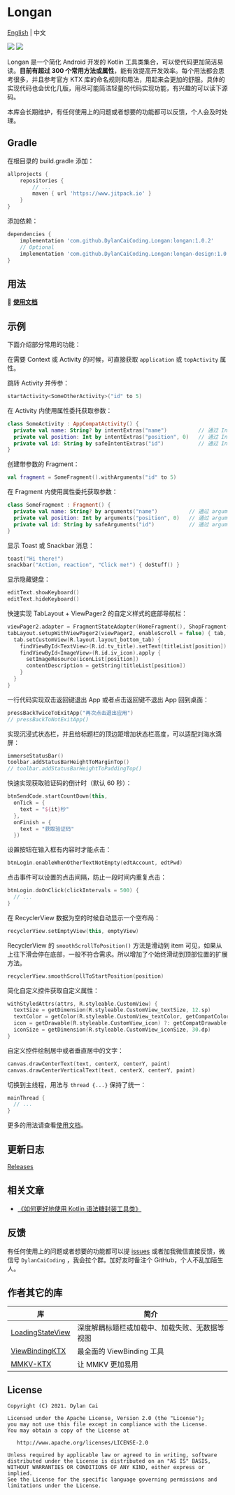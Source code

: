 # Longan

[English](https://github.com/DylanCaiCoding/Longan) | 中文

[![](https://www.jitpack.io/v/DylanCaiCoding/Longan.svg)](https://www.jitpack.io/#DylanCaiCoding/Longan) [![](https://img.shields.io/badge/License-Apache--2.0-blue.svg)](https://github.com/DylanCaiCoding/Longan/blob/master/LICENSE)

Longan 是一个简化 Android 开发的 Kotlin 工具类集合，可以使代码更加简洁易读。**目前有超过 300 个常用方法或属性**，能有效提高开发效率。每个用法都会思考很多，并且参考官方 KTX 库的命名规则和用法，用起来会更加的舒服。具体的实现代码也会优化几版，用尽可能简洁轻量的代码实现功能，有兴趣的可以读下源码。

本库会长期维护，有任何使用上的问题或者想要的功能都可以反馈，个人会及时处理。

## Gradle

在根目录的 build.gradle 添加：

```groovy
allprojects {
    repositories {
        // ...
        maven { url 'https://www.jitpack.io' }
    }
}
```

添加依赖：

```groovy
dependencies {
    implementation 'com.github.DylanCaiCoding.Longan:longan:1.0.2'
    // Optional
    implementation 'com.github.DylanCaiCoding.Longan:longan-design:1.0.2'
}
```

## 用法

:pencil: **[使用文档](https://dylancaicoding.github.io/Longan)**

## 示例

下面介绍部分常用的功能：

在需要 Context 或 Activity 的时候，可直接获取 `application` 或 `topActivity` 属性。

跳转 Activity 并传参：

```kotlin
startActivity<SomeOtherActivity>("id" to 5)
```

在 Activity 内使用属性委托获取参数：

```kotlin
class SomeActivity : AppCompatActivity() {
  private val name: String? by intentExtras("name")          // 通过 Intent 获取可空的参数
  private val position: Int by intentExtras("position", 0)   // 通过 Intent 获取含默认值的非空参数
  private val id: String by safeIntentExtras("id")           // 通过 Intent 获取人为保证非空的参数
}
```

创建带参数的 Fragment：

```kotlin
val fragment = SomeFragment().withArguments("id" to 5)
```

在 Fragment 内使用属性委托获取参数：

```kotlin
class SomeFragment : Fragment() {
  private val name: String? by arguments("name")          // 通过 arguments 获取可空的参数
  private val position: Int by arguments("position", 0)   // 通过 arguments 获取含默认值的非空参数
  private val id: String by safeArguments("id")           // 通过 arguments 获取人为保证非空的参数
}
```

显示 Toast 或 Snackbar 消息：

```kotlin
toast("Hi there!")
snackbar("Action, reaction", "Click me!") { doStuff() }
```

显示隐藏键盘：

```kotlin
editText.showKeyboard()
editText.hideKeyboard()
```

快速实现 TabLayout + ViewPager2 的自定义样式的底部导航栏：

```kotlin
viewPager2.adapter = FragmentStateAdapter(HomeFragment(), ShopFragment(), MineFragment())
tabLayout.setupWithViewPager2(viewPager2, enableScroll = false) { tab, position ->
  tab.setCustomView(R.layout.layout_bottom_tab) {
    findViewById<TextView>(R.id.tv_title).setText(titleList[position])
    findViewById<ImageView>(R.id.iv_icon).apply {
      setImageResource(iconList[position])
      contentDescription = getString(titleList[position])
    }
  }
}
```

一行代码实现双击返回键退出 App 或者点击返回键不退出 App 回到桌面：

```kotlin
pressBackTwiceToExitApp("再次点击退出应用")
// pressBackToNotExitApp()
```

实现沉浸式状态栏，并且给标题栏的顶边距增加状态栏高度，可以适配刘海水滴屏：

```kotlin
immerseStatusBar()
toolbar.addStatusBarHeightToMarginTop()
// toolbar.addStatusBarHeightToPaddingTop()
```

快速实现获取验证码的倒计时（默认 60 秒）：

```kotlin
btnSendCode.startCountDown(this,
  onTick = {
    text = "${it}秒"
  },
  onFinish = {
    text = "获取验证码"
  })
```

设置按钮在输入框有内容时才能点击：

```kotlin
btnLogin.enableWhenOtherTextNotEmpty(edtAccount, edtPwd)
```

点击事件可以设置的点击间隔，防止一段时间内重复点击：

```kotlin
btnLogin.doOnClick(clickIntervals = 500) { 
  // ...
}
```

在 RecyclerView 数据为空的时候自动显示一个空布局：

```kotlin
recyclerView.setEmptyView(this, emptyView)
```

RecyclerView 的 `smoothScrollToPosition()` 方法是滑动到 item 可见，如果从上往下滑会停在底部，一般不符合需求。所以增加了个始终滑动到顶部位置的扩展方法。

```kotlin
recyclerView.smoothScrollToStartPosition(position)
```

简化自定义控件获取自定义属性：

```kotlin
withStyledAttrs(attrs, R.styleable.CustomView) {
  textSize = getDimension(R.styleable.CustomView_textSize, 12.sp)
  textColor = getColor(R.styleable.CustomView_textColor, getCompatColor(R.color.text_normal))
  icon = getDrawable(R.styleable.CustomView_icon) ?: getCompatDrawable(R.drawable.default_icon)
  iconSize = getDimension(R.styleable.CustomView_iconSize, 30.dp)
}
```

自定义控件绘制居中或者垂直居中的文字：

```kotlin
canvas.drawCenterText(text, centerX, centerY, paint)
canvas.drawCenterVerticalText(text, centerX, centerY, paint)
```

切换到主线程，用法与 `thread {...}` 保持了统一：

```kotlin
mainThread { 
  // ...
}
```

更多的用法请查看[使用文档](https://dylancaicoding.github.io/Longan)。

## 更新日志

[Releases](https://github.com/DylanCaiCoding/Longan/releases)

## 相关文章

- [《如何更好地使用 Kotlin 语法糖封装工具类》](https://juejin.cn/post/7020988520474869791)

## 反馈

有任何使用上的问题或者想要的功能都可以提 [issues](https://github.com/DylanCaiCoding/Longan/issues/new) 或者加我微信直接反馈，微信号 `DylanCaiCoding` ，我会拉个群。加好友时备注个 GitHub，个人不乱加陌生人。

## 作者其它的库

| 库                                                           | 简介                                           |
| ------------------------------------------------------------ | ---------------------------------------------- |
| [LoadingStateView](https://github.com/DylanCaiCoding/LoadingStateView) | 深度解耦标题栏或加载中、加载失败、无数据等视图 |
| [ViewBindingKTX](https://github.com/DylanCaiCoding/ViewBindingKTX) | 最全面的 ViewBinding 工具                      |
| [MMKV-KTX](https://github.com/DylanCaiCoding/MMKV-KTX)       | 让 MMKV 更加易用                               |

## License

```
Copyright (C) 2021. Dylan Cai

Licensed under the Apache License, Version 2.0 (the "License");
you may not use this file except in compliance with the License.
You may obtain a copy of the License at

   http://www.apache.org/licenses/LICENSE-2.0

Unless required by applicable law or agreed to in writing, software
distributed under the License is distributed on an "AS IS" BASIS,
WITHOUT WARRANTIES OR CONDITIONS OF ANY KIND, either express or implied.
See the License for the specific language governing permissions and
limitations under the License.
```
